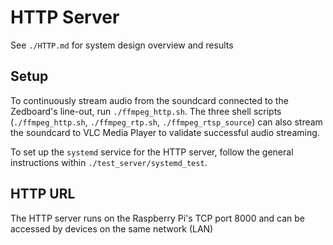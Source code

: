 # HTTP Server

See `./HTTP.md` for system design overview and results

## Setup

To continuously stream audio from the soundcard connected to the Zedboard's line-out, run `./ffmpeg_http.sh`. The three shell scripts (`./ffmpeg_http.sh`, `./ffmpeg_rtp.sh`, `./ffmpeg_rtsp_source`) can also stream the soundcard to VLC Media Player to validate successful audio streaming.

To set up the `systemd` service for the HTTP server, follow the general instructions within `./test_server/systemd_test`.

## HTTP URL
The HTTP server runs on the Raspberry Pi's TCP port 8000 and can be accessed by devices on the same network (LAN)
